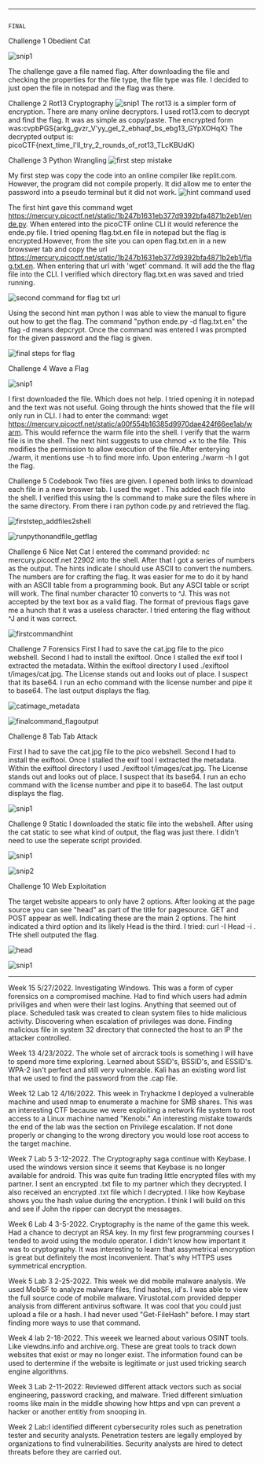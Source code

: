 ****************************************************************************************************************************************************************************
                                                                                FINAL
Challenge 1  Obedient Cat                                                                              

![snip1](https://user-images.githubusercontent.com/98431057/170601123-7f7d5f71-eb1d-4732-bf84-b3dbae732aed.PNG)


The challenge gave a file named flag. After downloading the file and checking the properties for the file type, the file type was file. I decided to just open the file in notepad and the flag was there.


Challenge 2 Rot13 Cryptography
![snip1](https://user-images.githubusercontent.com/98431057/170601942-bd2b3f15-5c92-4ab7-ae30-d02b6946df4c.PNG)
The rot13 is a simpler form of encryption. There are many online decryptors. I used rot13.com to decrypt and find the flag. It was as simple as copy/paste. The encrypted form was:cvpbPGS{arkg_gvzr_V'yy_gel_2_ebhaqf_bs_ebg13_GYpXOHqX} The decrypted output is: picoCTF{next_time_I'll_try_2_rounds_of_rot13_TLcKBUdK}


Challenge 3 Python Wrangling
![first step mistake](https://user-images.githubusercontent.com/98431057/170602280-d3c5d57d-2e85-4983-9fe6-7f938f4f9a8a.PNG)

My first step was copy the code into an online compiler like replit.com. However, the program did not compile properly. It did allow me to enter the password into a pseudo terminal but it did not work.
![hint command used](https://user-images.githubusercontent.com/98431057/170602917-27db3e2e-9896-4a50-bf09-48431ba3aa15.PNG)

The first hint gave this command wget https://mercury.picoctf.net/static/1b247b1631eb377d9392bfa4871b2eb1/ende.py. When entered into the picoCTF online CLI it would reference the ende.py file. I tried opening flag.txt.en file in notepad but the flag is encrypted.However, from the site you can open flag.txt.en in a new browswer tab and copy the url https://mercury.picoctf.net/static/1b247b1631eb377d9392bfa4871b2eb1/flag.txt.en. When entering that url with 'wget' command. It will add the the flag file into the CLI. I verified which directory flag.txt.en was saved and tried running.

![second command for flag txt url](https://user-images.githubusercontent.com/98431057/170603199-cf235227-4255-46ad-9d00-9ad92ccee2eb.PNG)

Using the second hint man python I was able to view the manual to figure out how to get the flag. The command "python ende.py -d flag.txt.en" the flag -d means depcrypt. Once the command was entered I was prompted for the given password and the flag is given.

![final steps for flag](https://user-images.githubusercontent.com/98431057/170603334-bec84959-6776-478e-a757-42b0a022bf01.PNG)


Challenge 4 Wave a Flag

![snip1](https://user-images.githubusercontent.com/98431057/170603424-78a30552-657d-400f-93bc-fed351df6fc4.PNG)

I first downloaded the file. Which does not help. I tried opening it in notepad and the text was not useful. Going through the hints showed that the file will only run in CLI. I had to enter the command: wget https://mercury.picoctf.net/static/a00f554b16385d9970dae424f66ee1ab/warm. This would refernce the warm file into the shell. I verify that the warm file is in the shell. The next hint suggests to use chmod +x to the file. This modifies the permission to allow execution of the file.After enterying ./warm, it mentions use -h to find more info. Upon entering ./warm -h I got the flag.


Challenge 5 Codebook
Two files are given. I opened both links to download each file in a new broswer tab. I used the wget <url>. This added each file into the shell. I verified this using the ls command to make sure the files where in the same directory. From there i ran python code.py and retrieved the flag.

![firststep_addfiles2shell](https://user-images.githubusercontent.com/98431057/170603624-ed50b84f-a885-46aa-a342-306e657a9027.PNG)

  ![runpythonandfile_getflag](https://user-images.githubusercontent.com/98431057/170603657-a23c704b-bf79-4b6e-b8dc-ea1847409fa3.PNG)


Challenge 6 Nice Net Cat
I entered the command provided: nc mercury.picoctf.net 22902 into the shell. After that I got a series of numbers as the output. The hints indicate I should use ASCII to convert the numbers. The numbers are for crafting the flag. It was easier for me to do it by hand with an ASCII table from a programming book. But any ASCI table or script will work. The final number character 10 converts to ^J. This was not accepted by the text box as a valid flag. The format of previous flags gave me a hunch that it was a useless character. I tried entering the flag without ^J and it was correct. 

  ![firstcommandhint](https://user-images.githubusercontent.com/98431057/170603945-c2fe1f17-1a23-41fc-9bf8-fbbd5364085e.PNG)


Challenge 7 Forensics
First I had to save the cat.jpg file to the pico webshell. Second I had to install the exiftool. Once I stalled the exif tool I extracted the metadata. Within the exiftool directory I used ./exiftool t/images/cat.jpg. The License stands out and looks out of place. I suspect that its base64. I run an echo command with the license number and pipe it to base64. The last output displays the flag.

![catimage_metadata](https://user-images.githubusercontent.com/98431057/170604284-00fce413-908f-4179-a370-615e6798cf23.PNG)

![finalcommand_flagoutput](https://user-images.githubusercontent.com/98431057/170604317-27556307-e894-4e69-b74d-9b4667542743.PNG)

Challenge 8 Tab Tab Attack

First I had to save the cat.jpg file to the pico webshell. Second I had to install the exiftool. Once I stalled the exif tool I extracted the metadata. Within the exiftool directory I used ./exiftool t/images/cat.jpg. The License stands out and looks out of place. I suspect that its base64. I run an echo command with the license number and pipe it to base64. The last output displays the flag.

![snip1](https://user-images.githubusercontent.com/98431057/170604508-eb1501b6-9d36-4d56-8778-b5644fd76a23.PNG)


Challenge 9 Static
I downloaded the static file into the webshell. After using the cat static to see what kind of output, the flag was just there. I didn't need to use the seperate script provided.

![snip1](https://user-images.githubusercontent.com/98431057/170604600-e1380fa3-df2c-4030-aa57-6a0fdd249eaf.PNG)

![snip2](https://user-images.githubusercontent.com/98431057/170604619-d2ed3061-e64c-45ff-bfa8-a29f1d9e572c.PNG)

Challenge 10 Web Exploitation

The target website appears to only have 2 options. After looking at the page source you can see "head" as part of the title for pagesource. GET and POST appear as well. Indicating these are the main 2 options. The hint indicated a third option and its likely Head is the third. I tried: curl -I Head -i <url>. THe shell outputed the flag.

![head](https://user-images.githubusercontent.com/98431057/170604763-1b275a5c-b256-4f85-b7bf-e7d877a9ad49.PNG)

![snip1](https://user-images.githubusercontent.com/98431057/170604784-5822ab44-b7a2-4f00-b981-77abc219daa0.PNG)
****************************************************************************************************************************************************************************
Week 15 5/27/2022. Investigating Windows. This was a form of cyper forensics on a compromised machine. Had to find which users had admin priviliges and when were their last logins. Anything that seemed out of place. Scheduled task was created to clean system files to hide malicious activity. Discovering when escalation of privileges was done. Finding malicious file in system 32 directory that connected the host to an IP the attacker controlled.

Week 13 4/23/2022. The whole set of aircrack tools is something I will have to spend more time exploring. Learned about SSID's, BSSID's, and ESSID's. WPA-2 isn't perfect and still very vulnerable. Kali has an existing word list that we used to find the password from the .cap file.

Week 12 Lab 12 4/16/2022. This week in Tryhackme I deployed a vulnerable machine and used nmap to enumerate a machine for SMB shares. This was an interesting CTF because we were exploiting a network file system to root access to a Linux machine named "Kenobi." An interesting mistake towards the end of the lab was the section on Privilege escalation. If not done properly or changing to the wrong directory you would lose root access to the target machine.

Week 7 Lab 5 3-12-2022. The Cryptography saga continue with Keybase. I used the windows version since it seems that Keybase is no longer available for android. This was quite fun trading little encrypted files with my partner. I sent an encrypted .txt file to my partner which they decrypted. I also received an encrypted .txt file which I decrypted. I like how Keybase shows you the hash value during the encryption. I think I will build on this and see if John the ripper can decrypt the messages.

Week  6 Lab 4 3-5-2022. Cryptography is the name of the game this week. Had a chance to decrypt an RSA key. In my first few programming courses I tended to avoid using the modulo operator. I didn't know how important it was to cryptography. It was interesting to learn that assymetrical encryption is great but definitely the most inconvenient. That's why HTTPS uses symmetrical encryption.

Week 5 Lab 3 2-25-2022. This week we did mobile malware analysis. We used MobSF to analyze malware files, find hashes, id's. I was able to view the full source code of mobile malware. Virustotal.com provided depper analysis from different antivirus software. It was cool that you could just upload a file or a hash. I had never used "Get-FileHash" before. I may start finding more ways to use that command.

Week 4 lab 2-18-2022. This weeek we learned about various OSINT tools. Like viewdns.info and archive.org. These are great tools to track down websites that exist or may no longer exist. The information found can be used to dertermine if the website is legitimate or just used tricking search engine algorithms.

Week 3 Lab 2-11-2022: Reviewed different attack vectors such as social engineering, password cracking, and malware. Tried different simluation rooms like main in the middle showing how https and vpn can prevent a hacker or another entitiy from snooping in. 

Week 2 Lab:I identified different cybersecurity roles such as penetration tester and security analysts. Penetration testers are legally employed by organizations to find vulnerabilities. Security analysts are hired to detect threats before they are carried out.
